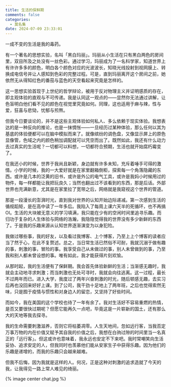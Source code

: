 ```yaml
---
title: 生活的保鲜期
comments: false
categories:
  - 莫名集
date: 2024-07-09 23:33:01
---
```


一成不变的生活是我的毒药。

<!-- excerpt -->

有一个著名的思想实验，名叫「黑白玛丽」。玛丽从小生活在只有黑白两色的房间里，双目所及之处没有一丝色彩。通过学习，玛丽成为了一名科学家，知道世界上有许许多多的颜色，明白各个颜色对应的光波波长，知晓光线投射到视网膜上、转换成电信号并让人感知到色彩的完整过程。可是，直到玛丽离开这个房间之前，她依然无从得知红色的番茄与蓝色的天空看起来究竟是怎样的。

这一思想实验首现于上世纪的哲学辩论，被用于反对物理主义并证明感质的存在，即主观体验的直观与不可传递。我是认同这一观点的——显然你无法通过讲解，让色盲明白他们看不见的颜色在视觉里究竟如何。同理，这也适用于麻与辣，性与爱，狂喜与悲恸，忧郁与煎熬。

但我今日要谈论的，并不是这些主观体验如何私人、多么依赖于现实体验。我想表达的是一种反向的推论，也是一抹惆怅——一旦经历过某种体验，那么任何以其为基底的体验便都可以在脑中模拟而来了。就像缤纷的调色盘，又像显示屏上的原色显像管，色域之内的颜色稍加调配就可以凭空而出了。既然如此，我还有什么动力去过真实的生活呢？一切都可以料想，一切都符合预期，生活也就开始腐朽霉变了。

在我还小的时候，世界于我尚且新颖，身边就有许多未知，充斥着唾手可得的激情。小学的时候，我的一大爱好就是在家里翻箱倒柜，探索每一个角落隐藏的东西。或许是几本的泛黄的旧书，或许是外公的电气工具，或许是我妈小时候用过的物件，每一样都能让我把玩良久；当然也翻出过不该看到的东西，那是后话。外部世界也充满新意，尤其是在家里拉了宽带之后，网络就是我窥视这个世界的管道。

那是一段漫长的澎湃时光，直到我对世界的认知开始边际递减。第一次感到生活的循规蹈矩，是在高中读了一年多后。我陷入了每周上课六天半的死循环，也不再搞 OI。生活的大块被无意义的学习填满，我只能在少有的空闲时间里追寻乐趣。而归功于复杂的人生体验与网络的浩瀚，我隐隐觉得我的世界没有多少新鲜的东西了。于是我的乐趣来源从认知世界逐渐演变为以身犯险。

我做过哪些事，我的好友，以及看过我博客、上个博客，乃至上上个博客的读者应当了然于心，在此不复赘述。总之，当日常生活已然俗不可耐，我就沉溺于做有趣的事，刺激的事，冒险的事。我享受自己从未做过的事，别人未曾做到的事，乃至我和别人都未曾设想的事。唯有如此，我才能获得片刻欢愉。

从那时起，我的生活便有了保鲜期。我会首先体验新鲜的生活；当渐感无趣时，我就会主动地寻求刺激；而当刺激也无处可寻时，我就会向往逃离。这一过程，最长不过两年而已。进入大学，我度过了两年兴奋刺激的时光，随后顿感无趣，去实习后再也没回来好好上课。到了公司，我干劲十足地上了两年班，之后也觉得索然无味，只是囿于疫情与惯性和对身边人的留恋，又坚持了好些时间。

而如今，我在美国的这个学校也待了一年有余了。我对生活好不容易重燃的热情，是否又要很快过期呢？但愿它能再久一点吧，毕竟这是一片崭新的国土，还有那么大的天地等我去探寻。

我的生命需要刺激滋养，否则它将枯萎凋零。人生天地间，忽如远行客，当我否定万事万物的内在价值又赋予其自我的价值之后，我想在白驹过隙的时间里当一名真正的「远行客」。但这或许也意味着，我永远也安定不下来吧。我时常嘲笑向生活妥协、追求安定的人，但我同时也羡慕他们能从安家生子中获得乐趣。因为他们的乐趣是递增的，而我的乐趣只会越来越难。

但我不后悔，因为我就是这样的人。何况，正是这种对刺激的追求造就了今天的我，让我得见一路上常人难见的绮丽。

{% image center chat.jpg %}